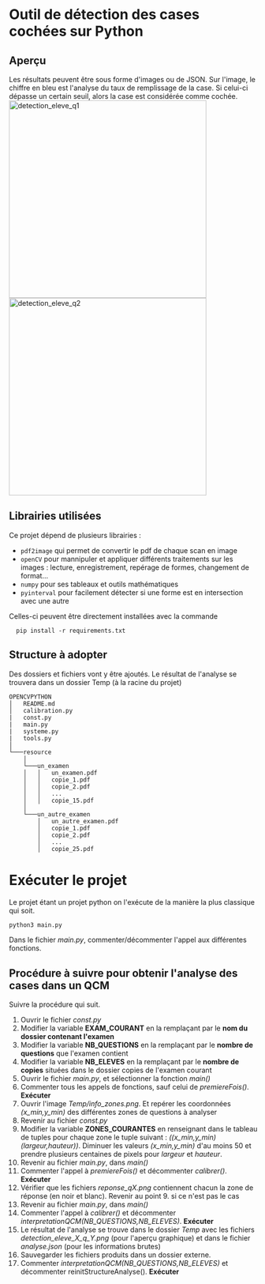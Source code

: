 # Outil de détection des cases cochées sur Python
## Aperçu
Les résultats peuvent être sous forme d'images ou de JSON.
Sur l'image, le chiffre en bleu est l'analyse du taux de remplissage de la case. Si celui-ci dépasse un certain seuil, alors la case est considérée comme cochée.
<img src="https://user-images.githubusercontent.com/62034725/181284736-6b8de2cf-a5ca-4355-82c7-30976568c851.png" alt="detection_eleve_q1" height="400" />
<img src="https://user-images.githubusercontent.com/62034725/181285381-ffa3b0f4-60c3-4d0b-8193-f1e574b795fc.png" alt="detection_eleve_q2" height="400" />

## Librairies utilisées
Ce projet dépend de plusieurs librairies : 
- ``pdf2image`` qui permet de convertir le pdf de chaque scan en image 
- ``openCV`` pour mannipuler et appliquer différents traitements sur les images : lecture, enregistrement, repérage de formes, changement de format...
- ``numpy`` pour ses tableaux et outils mathématiques
- ``pyinterval`` pour facilement détecter si une forme est en intersection avec une autre

Celles-ci peuvent être directement installées avec la commande 

      pip install -r requirements.txt


## Structure à adopter
Des dossiers et fichiers vont y être ajoutés. Le résultat de l'analyse se trouvera dans un dossier Temp (à la racine du projet)  
```
OPENCVPYTHON
│   README.md
│   calibration.py
|   const.py
|   main.py
|   systeme.py
|   tools.py    
│
└───resource
    │
    └───un_examen
    │   │   un_examen.pdf
    │   │   copie_1.pdf
    │   │   copie_2.pdf
    │   │   ...
    │   │   copie_15.pdf
    │
    └───un_autre_examen
        │   un_autre_examen.pdf
        │   copie_1.pdf
        │   copie_2.pdf
        │   ...
        │   copie_25.pdf
```

# Exécuter le projet
Le projet étant un projet python on l'exécute de la manière la plus classique qui soit.
```bash
python3 main.py
```
Dans le fichier *main.py*, commenter/décommenter l'appel aux différentes fonctions.
## Procédure à suivre pour obtenir l'analyse des cases dans un QCM
Suivre la procédure qui suit.
1. Ouvrir le fichier *const.py*
2. Modifier la variable **EXAM_COURANT** en la remplaçant par le **nom du dossier contenant l'examen**
3. Modifier la variable **NB_QUESTIONS** en la remplaçant par le **nombre de questions** que l'examen contient
4. Modifier la variable **NB_ELEVES** en la remplaçant par le **nombre de copies** situées dans le dossier copies de l'examen courant
5. Ouvrir le fichier *main.py*, et sélectionner la fonction *main()*
6. Commenter tous les appels de fonctions, sauf celui de *premiereFois()*. **Exécuter**
7. Ouvrir l'image *Temp/info_zones.png*. Et repérer les coordonnées *(x_min,y_min)* des différentes zones de questions à analyser
8. Revenir au fichier *const.py*
9. Modifier la variable **ZONES_COURANTES** en renseignant dans le tableau de tuples pour chaque zone le tuple suivant : *((x_min,y_min)(largeur,hauteur))*. Diminuer les valeurs *(x_min,y_min)* d'au moins 50 et prendre plusieurs centaines de pixels pour *largeur* et *hauteur*.
10. Revenir au fichier *main.py*, dans *main()*
11. Commenter l'appel à *premiereFois()* et décommenter *calibrer()*. **Exécuter**
12. Vérifier que les fichiers *reponse_qX.png* contiennent chacun la zone de réponse (en noir et blanc). Revenir au point 9. si ce n'est pas le cas
13. Revenir au fichier *main.py*, dans *main()*
14. Commenter l'appel à *calibrer()* et décommenter *interpretationQCM(NB_QUESTIONS,NB_ELEVES)*. **Exécuter**
15. Le résultat de l'analyse se trouve dans le dossier *Temp* avec les fichiers *detection_eleve_X_q_Y.png* (pour l'aperçu graphique) et dans le fichier *analyse.json* (pour les informations brutes)
16. Sauvegarder les fichiers produits dans un dossier externe.
17. Commenter *interpretationQCM(NB_QUESTIONS,NB_ELEVES)* et décommenter reinitStructureAnalyse(). **Exécuter**
